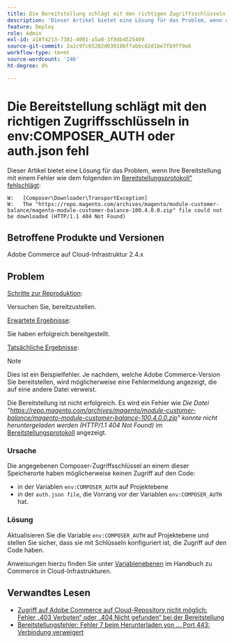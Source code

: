 ```yaml
---
title: Die Bereitstellung schlägt mit den richtigen Zugriffsschlüsseln in env:COMPOSER_AUTH oder auth.json fehl
description: 'Dieser Artikel bietet eine Lösung für das Problem, wenn die Bereitstellung mit dem folgenden Fehler fehlschlägt: „Die Datei https://repo.magento.com/archives/magento/module-customer-balance/magento-module-customer-balance-100.4.0.0.zip konnte nicht heruntergeladen werden (HTTP/1.1 404 Not Found)“.'
feature: Deploy
role: Admin
exl-id: a18f4213-7381-4001-a5a0-3f8db4525469
source-git-commit: 2a1c97c65282d03010bffabbcd2d1be7fb9ff9a6
workflow-type: tm+mt
source-wordcount: '246'
ht-degree: 0%

---
```


# Die Bereitstellung schlägt mit den richtigen Zugriffsschlüsseln in env:COMPOSER_AUTH oder auth.json fehl

Dieser Artikel bietet eine Lösung für das Problem, wenn Ihre Bereitstellung mit einem Fehler wie dem folgenden im [Bereitstellungsprotokoll“ fehlschlägt](https://experienceleague.adobe.com/de/docs/commerce-cloud-service/user-guide/develop/test/log-locations#deploy-log):

```
W:   [Composer\Downloader\TransportException]
W:   The "https://repo.magento.com/archives/magento/module-customer-balance/magento-module-customer-balance-100.4.0.0.zip" file could not be downloaded (HTTP/1.1 404 Not Found)
```

## Betroffene Produkte und Versionen

Adobe Commerce auf Cloud-Infrastruktur 2.4.x

## Problem

<u>Schritte zur Reproduktion</u>:

Versuchen Sie, bereitzustellen.

<u>Erwartete Ergebnisse</u>:

Sie haben erfolgreich bereitgestellt.

<u>Tatsächliche Ergebnisse</u>:

>[!NOTE]
>
>Dies ist ein Beispielfehler. Je nachdem, welche Adobe Commerce-Version Sie bereitstellen, wird möglicherweise eine Fehlermeldung angezeigt, die auf eine andere Datei verweist.

Die Bereitstellung ist nicht erfolgreich. Es wird ein Fehler wie *Die Datei &quot;https://repo.magento.com/archives/magento/module-customer-balance/magento-module-customer-balance-100.4.0.0.zip&quot; konnte nicht heruntergeladen werden (HTTP/1.1 404 Not Found)* im [Bereitstellungsprotokoll](https://experienceleague.adobe.com/de/docs/commerce-cloud-service/user-guide/develop/test/log-locations#deploy-log) angezeigt.

### Ursache

Die angegebenen Composer-Zugriffsschlüssel an einem dieser Speicherorte haben möglicherweise keinen Zugriff auf den Code:

* in der Variablen `env:COMPOSER_AUTH` auf Projektebene
* in der `auth.json file`, die Vorrang vor der Variablen `env:COMPOSER_AUTH` hat.

### Lösung

Aktualisieren Sie die Variable `env:COMPOSER_AUTH` auf Projektebene und stellen Sie sicher, dass sie mit Schlüsseln konfiguriert ist, die Zugriff auf den Code haben.

Anweisungen hierzu finden Sie unter [Variablenebenen](https://experienceleague.adobe.com/de/docs/commerce-cloud-service/user-guide/configure/env/variable-levels) im Handbuch zu Commerce in Cloud-Infrastrukturen.

## Verwandtes Lesen

* [Zugriff auf Adobe Commerce auf Cloud-Repository nicht möglich: Fehler „403 Verboten“ oder „404 Nicht gefunden“ bei der Bereitstellung](/docs/commerce-knowledge-base/kb/troubleshooting/deployment/magento-commerce-cloud-repo-could-not-be-accessed-403-forbidden-or-404-not-found-error-when-deploying.html)
* [Bereitstellungsfehler: Fehler 7 beim Herunterladen von … Port 443: Verbindung verweigert](/help/troubleshooting/deployment/deployment-error-downloading-connection-refused-adobe-commerce.md)

